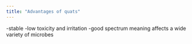 ```yaml
---
title: "Advantages of quats"
---
```

-stable
-low toxicity and irritation
-good spectrum meaning affects a wide variety of microbes

